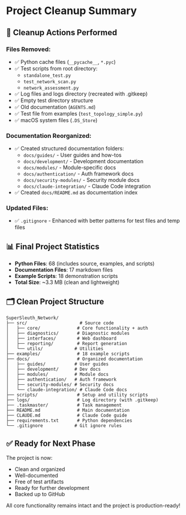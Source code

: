# Project Cleanup Summary

## 🧹 Cleanup Actions Performed

### Files Removed:
- ✅ Python cache files (`__pycache__`, `*.pyc`)
- ✅ Test scripts from root directory:
  - `standalone_test.py`
  - `test_network_scan.py` 
  - `network_assessment.py`
- ✅ Log files and logs directory (recreated with .gitkeep)
- ✅ Empty test directory structure
- ✅ Old documentation (`AGENTS.md`)
- ✅ Test file from examples (`test_topology_simple.py`)
- ✅ macOS system files (`.DS_Store`)

### Documentation Reorganized:
- ✅ Created structured documentation folders:
  - `docs/guides/` - User guides and how-tos
  - `docs/development/` - Development documentation
  - `docs/modules/` - Module-specific docs
  - `docs/authentication/` - Auth framework docs
  - `docs/security-modules/` - Security module docs
  - `docs/claude-integration/` - Claude Code integration
- ✅ Created `docs/README.md` as documentation index

### Updated Files:
- ✅ `.gitignore` - Enhanced with better patterns for test files and temp files

## 📊 Final Project Statistics

- **Python Files**: 68 (includes source, examples, and scripts)
- **Documentation Files**: 17 markdown files
- **Example Scripts**: 18 demonstration scripts
- **Total Size**: ~3.3 MB (clean and lightweight)

## 🗂️ Clean Project Structure

```
SuperSleuth_Network/
├── src/                    # Source code
│   ├── core/              # Core functionality + auth
│   ├── diagnostics/       # Diagnostic modules
│   ├── interfaces/        # Web dashboard
│   ├── reporting/         # Report generation
│   └── utils/            # Utilities
├── examples/              # 18 example scripts
├── docs/                  # Organized documentation
│   ├── guides/           # User guides
│   ├── development/      # Dev docs
│   ├── modules/          # Module docs
│   ├── authentication/   # Auth framework
│   ├── security-modules/ # Security docs
│   └── claude-integration/ # Claude Code docs
├── scripts/               # Setup and utility scripts
├── logs/                  # Log directory (with .gitkeep)
├── .taskmaster/           # Task management
├── README.md              # Main documentation
├── CLAUDE.md              # Claude Code guide
├── requirements.txt       # Python dependencies
└── .gitignore            # Git ignore rules
```

## ✅ Ready for Next Phase

The project is now:
- Clean and organized
- Well-documented
- Free of test artifacts
- Ready for further development
- Backed up to GitHub

All core functionality remains intact and the project is production-ready!